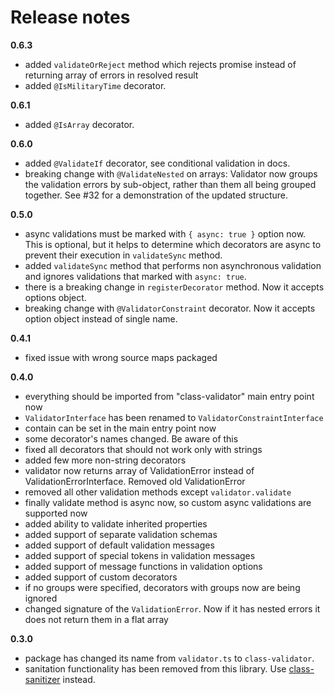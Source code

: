 # Release notes

**0.6.3**

* added `validateOrReject` method which rejects promise instead of returning array of errors in resolved result
* added `@IsMilitaryTime` decorator.

**0.6.1**

* added `@IsArray` decorator.

**0.6.0**

* added `@ValidateIf` decorator, see conditional validation in docs.
* breaking change with `@ValidateNested` on arrays: Validator now groups the validation errors by sub-object, rather than them all being grouped together. See #32 for a demonstration of the updated structure.

**0.5.0**

* async validations must be marked with `{ async: true }` option now.
This is optional, but it helps to determine which decorators are async to prevent their execution in `validateSync` method.
* added `validateSync` method that performs non asynchronous validation and ignores validations that marked with `async: true`.
* there is a breaking change in `registerDecorator` method. Now it accepts options object.
* breaking change with `@ValidatorConstraint` decorator. Now it accepts option object instead of single name.

**0.4.1**

* fixed issue with wrong source maps packaged

**0.4.0**

* everything should be imported from "class-validator" main entry point now
* `ValidatorInterface` has been renamed to `ValidatorConstraintInterface`
* contain can be set in the main entry point now
* some decorator's names changed. Be aware of this
* fixed all decorators that should not work only with strings
* added few more non-string decorators
* validator now returns array of ValidationError instead of ValidationErrorInterface. Removed old ValidationError
* removed all other validation methods except `validator.validate`
* finally validate method is async now, so custom async validations are supported now
* added ability to validate inherited properties
* added support of separate validation schemas
* added support of default validation messages
* added support of special tokens in validation messages
* added support of message functions in validation options
* added support of custom decorators
* if no groups were specified, decorators with groups now are being ignored
* changed signature of the `ValidationError`. Now if it has nested errors it does not return them in a flat array

**0.3.0**

* package has changed its name from `validator.ts` to `class-validator`.
* sanitation functionality has been removed from this library. Use [class-sanitizer][1] instead.

[1]: https://github.com/pleerock/class-sanitizer